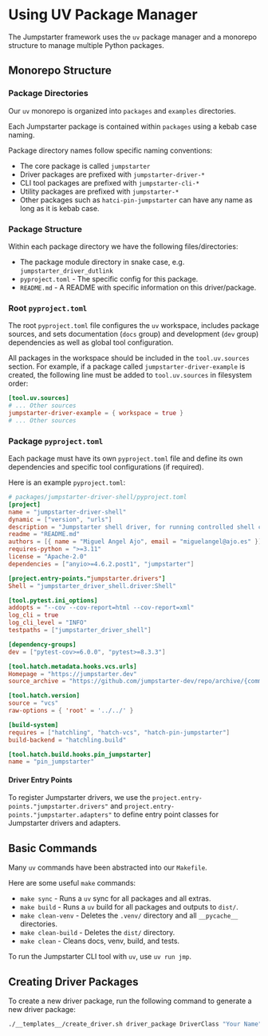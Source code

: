 # Using UV Package Manager

The Jumpstarter framework uses the `uv` package manager and a monorepo structure to manage multiple Python packages.

## Monorepo Structure

### Package Directories

Our `uv` monorepo is organized into `packages` and `examples` directories.

Each Jumpstarter package is contained within `packages` using a kebab case naming.

Package directory names follow specific naming conventions:

- The core package is called `jumpstarter`
- Driver packages are prefixed with `jumpstarter-driver-*`
- CLI tool packages are prefixed with `jumpstarter-cli-*`
- Utility packages are prefixed with `jumpstarter-*`
- Other packages such as `hatci-pin-jumpstarter` can have any name as long as it is kebab case.

### Package Structure

Within each package directory we have the following files/directories:

- The package module directory in snake case, e.g. `jumpstarter_driver_dutlink`
- `pyproject.toml` - The specific config for this package.
- `README.md` - A README with specific information on this driver/package.

### Root `pyproject.toml`

The root `pyproject.toml` file configures the `uv` workspace, includes package sources, and sets documentation (`docs` group) and development (`dev` group) dependencies as well as global tool configuration.

All packages in the workspace should be included in the `tool.uv.sources` section. For example, if a package called `jumpstarter-driver-example` is created, the following line must be added to `tool.uv.sources` in filesystem order:

```toml
[tool.uv.sources]
# ... Other sources
jumpstarter-driver-example = { workspace = true }
# ... Other sources
```

### Package `pyproject.toml`

Each package must have its own `pyproject.toml` file and define its own dependencies and specific tool configurations (if required).

Here is an example `pyproject.toml`:

```toml
# packages/jumpstarter-driver-shell/pyproject.toml
[project]
name = "jumpstarter-driver-shell"
dynamic = ["version", "urls"]
description = "Jumpstarter shell driver, for running controlled shell commands on the exporter."
readme = "README.md"
authors = [{ name = "Miguel Angel Ajo", email = "miguelangel@ajo.es" }]
requires-python = ">=3.11"
license = "Apache-2.0"
dependencies = ["anyio>=4.6.2.post1", "jumpstarter"]

[project.entry-points."jumpstarter.drivers"]
Shell = "jumpstarter_driver_shell.driver:Shell"

[tool.pytest.ini_options]
addopts = "--cov --cov-report=html --cov-report=xml"
log_cli = true
log_cli_level = "INFO"
testpaths = ["jumpstarter_driver_shell"]

[dependency-groups]
dev = ["pytest-cov>=6.0.0", "pytest>=8.3.3"]

[tool.hatch.metadata.hooks.vcs.urls]
Homepage = "https://jumpstarter.dev"
source_archive = "https://github.com/jumpstarter-dev/repo/archive/{commit_hash}.zip"

[tool.hatch.version]
source = "vcs"
raw-options = { 'root' = '../../' }

[build-system]
requires = ["hatchling", "hatch-vcs", "hatch-pin-jumpstarter"]
build-backend = "hatchling.build"

[tool.hatch.build.hooks.pin_jumpstarter]
name = "pin_jumpstarter"
```

#### Driver Entry Points

To register Jumpstarter drivers, we use the `project.entry-points."jumpstarter.drivers"` and `project.entry-points."jumpstarter.adapters"` to define entry point classes for Jumpstarter drivers and adapters.

## Basic Commands

Many `uv` commands have been abstracted into our `Makefile`.

Here are some useful `make` commands:

- `make sync` - Runs a `uv` sync for all packages and all extras.
- `make build` - Runs a `uv` build for all packages and outputs to `dist/`.
- `make clean-venv` - Deletes the `.venv/` directory and all `__pycache__` directories.
- `make clean-build` - Deletes the `dist/` directory.
- `make clean` - Cleans docs, venv, build, and tests.

To run the Jumpstarter CLI tool with `uv`, use `uv run jmp`.

## Creating Driver Packages

To create a new driver package, run the following command to generate a new driver package:

```bash
./__templates__/create_driver.sh driver_package DriverClass "Your Name" "your.email@example.com"
```
